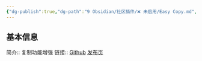 ```yaml
---
{"dg-publish":true,"dg-path":"9 Obsidian/社区插件/❌ 未启用/Easy Copy.md","permalink":"/9 Obsidian/社区插件/❌ 未启用/Easy Copy/","created":"2025-07-31","updated":"2025-07-31"}
---
```



## 基本信息

简介:: 复制功能增强
链接:: [Github](https://github.com/Moyf/easy-copy) [发布页](https://forum-zh.obsidian.md/t/topic/50123)